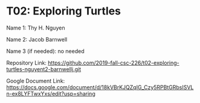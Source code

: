 # T02: Exploring Turtles

Name 1: Thy H. Nguyen      

Name 2: Jacob Barnwell

Name 3 (if needed): no needed

Repository Link: https://github.com/2019-fall-csc-226/t02-exploring-turtles-nguyent2-barnwellj.git

Google Document Link: https://docs.google.com/document/d/18kVBrKJQZqIG_Czy5RPBtGRbsISVLn-ex8LYFTwxYxs/edit?usp=sharing

